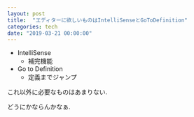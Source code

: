 ```yaml
---
layout: post
title:  "エディターに欲しいものはIntelliSenseとGoToDefinition"
categories: tech
date: "2019-03-21 00:00:00"
---
```


- IntelliSense
  - 補完機能
- Go to Definition
  - 定義までジャンプ

これ以外に必要なものはあまりない.

どうにかならんかなぁ.